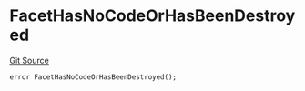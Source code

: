 # FacetHasNoCodeOrHasBeenDestroyed
[Git Source](https://github.com/thrackle-io/tron/blob/8134a3beedf036c43fc49cdc1818732eb057f270/src/protocol/economic/ruleProcessor/RuleProcessorDiamond.sol)


```solidity
error FacetHasNoCodeOrHasBeenDestroyed();
```

